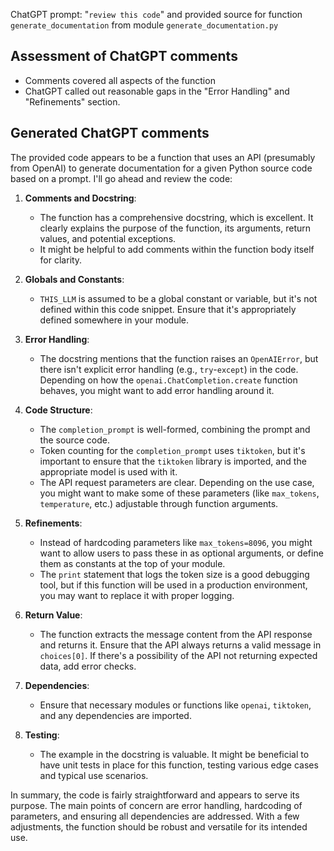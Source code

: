 ChatGPT prompt: "`review this code`" and provided source for function `generate_documentation` from module `generate_documentation.py`


## Assessment of ChatGPT comments

* Comments covered all aspects of the function
* ChatGPT called out reasonable gaps in the "Error Handling" and "Refinements" section.

## Generated ChatGPT comments
The provided code appears to be a function that uses an API (presumably from OpenAI) to generate documentation for a given Python source code based on a prompt. I'll go ahead and review the code:

1. **Comments and Docstring**:
    - The function has a comprehensive docstring, which is excellent. It clearly explains the purpose of the function, its arguments, return values, and potential exceptions.
    - It might be helpful to add comments within the function body itself for clarity.

2. **Globals and Constants**:
    - `THIS_LLM` is assumed to be a global constant or variable, but it's not defined within this code snippet. Ensure that it's appropriately defined somewhere in your module.

3. **Error Handling**:
    - The docstring mentions that the function raises an `OpenAIError`, but there isn't explicit error handling (e.g., `try`-`except`) in the code. Depending on how the `openai.ChatCompletion.create` function behaves, you might want to add error handling around it.

4. **Code Structure**:
    - The `completion_prompt` is well-formed, combining the prompt and the source code.
    - Token counting for the `completion_prompt` uses `tiktoken`, but it's important to ensure that the `tiktoken` library is imported, and the appropriate model is used with it.
    - The API request parameters are clear. Depending on the use case, you might want to make some of these parameters (like `max_tokens`, `temperature`, etc.) adjustable through function arguments.

5. **Refinements**:
    - Instead of hardcoding parameters like `max_tokens=8096`, you might want to allow users to pass these in as optional arguments, or define them as constants at the top of your module.
    - The `print` statement that logs the token size is a good debugging tool, but if this function will be used in a production environment, you may want to replace it with proper logging.

6. **Return Value**:
    - The function extracts the message content from the API response and returns it. Ensure that the API always returns a valid message in `choices[0]`. If there's a possibility of the API not returning expected data, add error checks.

7. **Dependencies**:
    - Ensure that necessary modules or functions like `openai`, `tiktoken`, and any dependencies are imported.

8. **Testing**:
    - The example in the docstring is valuable. It might be beneficial to have unit tests in place for this function, testing various edge cases and typical use scenarios.

In summary, the code is fairly straightforward and appears to serve its purpose. The main points of concern are error handling, hardcoding of parameters, and ensuring all dependencies are addressed. With a few adjustments, the function should be robust and versatile for its intended use.